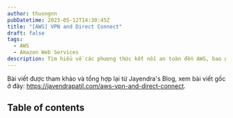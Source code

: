 ```yaml
---
author: thuongnn
pubDatetime: 2023-05-12T14:30:45Z
title: "[AWS] VPN and Direct Connect"
draft: false
tags:
  - AWS
  - Amazon Web Services
description: Tìm hiểu về các phương thức kết nối an toàn đến AWS, bao gồm VPN và Direct Connect.
---
```

Bài viết được tham khảo và tổng hợp lại từ Jayendra's Blog, xem bài viết gốc ở đây: https://jayendrapatil.com/aws-vpn-and-direct-connect. 

## Table of contents
